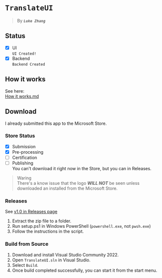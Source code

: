# `TranslateUI`
> By _**`Luke Zhang`**_
## Status
 - [X] UI  
       `UI Created!`  
 - [X] Backend  
       `Backend Created`
## How it works
See here:  
[How it works.md](https://github.com/zsr-lukezhang/TranslateUI/blob/main/HOWITWORKS.md)
## Download
I already submitted this app to the Microsoft Store.
### Store Status
 - [X] Submission
 - [X] Pre-processing
 - [ ] Certification
 - [ ] Publishing  
You can't download it right now in the Store, but you can in Releases.
> Waring  
> There's a know issue that the logo _**WILL NOT**_ be seen unless downloaded an installed from the Microsoft Store.
### Releases
See [v1.0 in Releases page](https://github.com/zsr-lukezhang/TranslateUI/releases/tag/v1.0)  
1. Extract the zip file to a folder.
2. Run setup.ps1 in Windows PowerShell (`powershell.exe`, not `pwsh.exe`)
3. Follow the instructions in the script.
### Build from Source
1. Download and install Visual Studio Community 2022.
2. Open `TranslateUI.sln` in Visual Studio.
3. Select `Build`.
4. Once build completed successfully, you can start it from the start menu.
